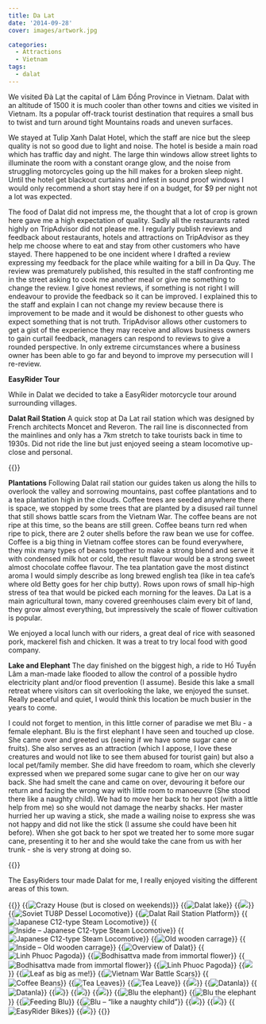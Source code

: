 ```yaml
---
title: Da Lat
date: '2014-09-28'
cover: images/artwork.jpg

categories:
  - Attractions
  - Vietnam
tags:
  - dalat
---
```


We visited Đà Lạt the capital of Lâm Đồng Province in Vietnam. Dalat with an altitude of 1500 it is much cooler than other towns and cities we visited in Vietnam. Its a popular off-track tourist destination that requires a small bus to twist and turn around tight Mountains roads and uneven surfaces.

We stayed at Tulip Xanh Dalat Hotel, which the staff are nice but the sleep quality is not so good due to light and noise. The hotel is beside a main road which has traffic day and night. The large thin windows allow street lights to illuminate the room with a constant orange glow, and the noise from struggling motorcycles going up the hill makes for a broken sleep night. Until the hotel get blackout curtains and infest in sound proof windows I would only recommend a short stay here if on a budget, for $9 per night not a lot was expected.

The food of Dalat did not impress me, the thought that a lot of crop is grown here gave me a high expectation of quality. Sadly all the restaurants rated highly on TripAdvisor did not please me. I regularly publish reviews and feedback about restaurants, hotels and attractions on TripAdvisor as they help me choose where to eat and stay from other customers who have stayed. There happened to be one incident where I drafted a review expressing my feedback for the place while waiting for a bill in Da Quy. The review was prematurely published, this resulted in the staff confronting me in the street asking to cook me another meal or give me something to change the review. I give honest reviews, if something is not right I will endeavour to provide the feedback so it can be improved. I explained this to the staff and explain I can not change my review because there is improvement to be made and it would be dishonest to other guests who expect something that is not truth. TripAdvisor allows other customers to get a gist of the experience they may receive and allows business owners to gain curtail feedback, managers can respond to reviews to give a rounded perspective. In only extreme circumstances where a business owner has been able to go far and beyond to improve my persecution will I re-review.

**EasyRider Tour**

While in Dalat we decided to take a EasyRider motorcycle tour around surrounding villages.

**Dalat Rail Station** A quick stop at Da Lat rail station which was designed by French architects Moncet and Reveron. The rail line is disconnected from the mainlines and only has a 7km stretch to take tourists back in time to 1930s. Did not ride the line but just enjoyed seeing a steam locomotive up-close and personal.

{{<place ChIJjQ3XIBkTcTER3YL5ffLfru4>}}


**Plantations** Following Dalat rail station our guides taken us along the hills to overlook the valley and sorrowing mountains, past coffee plantations and to a tea plantation high in the clouds. Coffee trees are seeded anywhere there is space, we stopped by some trees that are planted by a disused rail tunnel that still shows battle scars from the Vietnam War. The coffee beans are not ripe at this time, so the beans are still green. Coffee beans turn red when ripe to pick, there are 2 outer shells before the raw bean we use for coffee. Coffee is a big thing in Vietnam coffee stores can be found everywhere, they mix many types of beans together to make a strong blend and serve it with condensed milk hot or cold, the result flavour would be a strong sweet almost chocolate coffee flavour. The tea plantation gave the most distinct aroma I would simply describe as long brewed english tea (like in tea cafe’s where old Betty goes for her chip butty). Rows upon rows of small hip-high stress of tea that would be picked each morning for the leaves. Da Lat is a main agricultural town, many covered greenhouses claim every bit of land, they grow almost everything, but impressively the scale of flower cultivation is popular.

We enjoyed a local lunch with our riders, a great deal of rice with seasoned pork, mackerel fish and chicken. It was a treat to try local food with good company.

**Lake and Elephant** The day finished on the biggest high, a ride to Hồ Tuyền Lâm a man-made lake flooded to allow the control of a possible hydro electricity plant and/or flood prevention (I assume). Beside this lake a small retreat where visitors can sit overlooking the lake, we enjoyed the sunset. Really peaceful and quiet, I would think this location be much busier in the years to come.

I could not forget to mention, in this little corner of paradise we met Blu - a female elephant. Blu is the first elephant I have seen and touched up close. She came over and greeted us (seeing if we have some sugar cane or fruits). She also serves as an attraction (which I appose, I love these creatures and would not like to see them abused for tourist gain) but also a local pet/family member. She did have freedom to roam, which she cleverly expressed when we prepared some sugar cane to give her on our way back. She had smelt the cane and came on over, devouring it before our return and facing the wrong way with little room to manoeuvre (She stood there like a naughty child). We had to move her back to her spot (with a little help from me) so she would not damage the nearby shacks. Her master hurried her up waving a stick, she made a wailing noise to express she was not happy and did not like the stick (I assume she could have been hit before). When she got back to her spot we treated her to some more sugar cane, presenting it to her and she would take the cane from us with her trunk - she is very strong at doing so.

{{<youtube Ahh7qd5q8ac>}}

The EasyRiders tour made Dalat for me, I really enjoyed visiting the different areas of this town.

{{<gallery>}}
  {{<img src="images/DSC01259.jpg" title="Crazy House (but is closed on weekends)" oriantation="portrait">}}
  {{<img src="images/DSC01254.jpg" title="Dalat lake">}}
  {{<img src="images/DSC01260.jpg">}}
  {{<img src="images/PANO_20140928_085114.jpg" title="Soviet TU8P Dessel Locomotive">}}
  {{<img src="images/IMG_20140928_085758.jpg" title="Dalat Rail Station Platform">}}
  {{<img src="images/IMG_20140928_085906.jpg" title="Japanese C12-type Steam Locomotive">}}
  {{<img src="images/PANO_20140928_090059.jpg" title="Inside &#8211; Japanese C12-type Steam Locomotive">}}
  {{<img src="images/DSC01275.jpg" title="Japanese C12-type Steam Locomotive">}}
  {{<img src="images/DSC01265.jpg" title="Old wooden carrage">}}
  {{<img src="images/DSC01266.jpg" title="Inside &#8211; Old wooden carrage">}}
  {{<img src="images/IMG_20140928_092114.jpg" title="Overview of Dalat">}}
  {{<img src="images/IMG_20140928_093550.jpg" title="Linh Phuoc Pagoda">}}
  {{<img src="images/PANO_20140928_095320.jpg" title="Bodhisattva made from immortal flower" oriantation="portrait">}}
  {{<img src="images/DSC01304.jpg" title="Bodhisattva made from immortal flower">}}
  {{<img src="images/DSC01286.jpg" title="Linh Phuoc Pagoda" oriantation="portrait">}}
  {{<img src="images/DSC01295.jpg" oriantation="portrait">}}
  {{<img src="images/IMG_5224-SMILE.jpg" title="Leaf as big as me!" oriantation="portrait">}}
  {{<img src="images/IMG_5222.jpg" title="Vietnam War Battle Scars">}}
  {{<img src="images/IMG_20140928_104751.jpg" title="Coffee Beans">}}
  {{<img src="images/IMG_20140928_113445.jpg" title="Tea Leaves">}}
  {{<img src="images/IMG_5247.jpg" title="Tea Leave">}}
  {{<img src="images/IMG_5228.jpg">}}
  {{<img src="images/DSC01339.jpg" title="Datanla">}}
  {{<img src="images/DSC01367-EFFECTS.jpg" title="Datanla">}}
  {{<img src="images/PANO_20140928_162432.jpg">}}
  {{<img src="images/DSC01383.jpg">}}
  {{<img src="images/IMG_5305.jpg">}}
  {{<img src="images/IMG_5304.jpg" title="Blu the elephant">}}
  {{<img src="images/DSC01380.jpg" title="Blu the elephant">}}
  {{<img src="images/DSC01429.jpg" title="Feeding Blu">}}
  {{<img src="images/DSC01419.jpg" title="Blu &#8211; &#8220;like a naughty child&#8221;" oriantation="portrait">}}
  {{<img src="images/IMG_5308.jpg">}}
  {{<img src="images/DSC01405.jpg" oriantation="portrait">}}
  {{<img src="images/IMG_5312.jpg" title="EasyRider Bikes">}}
  {{<img src="images/DSC01392.jpg">}}
{{</gallery>}}
